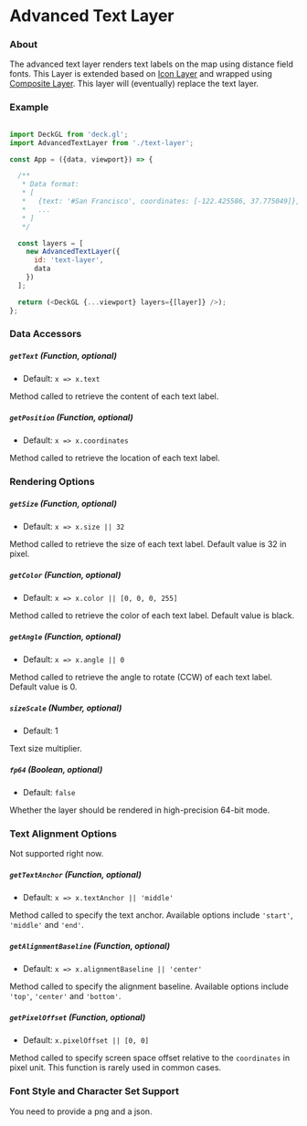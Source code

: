 # Advanced Text Layer

### About

The advanced text layer renders text labels on the map using distance field fonts. This Layer is extended based on [Icon Layer](/docs/layers/icon-layer.md) and wrapped using [Composite Layer](/docs/api-reference/composite-layer.md).
This layer will (eventually) replace the text layer.

### Example

```js

import DeckGL from 'deck.gl';
import AdvancedTextLayer from './text-layer';

const App = ({data, viewport}) => {

  /**
   * Data format:
   * [
   *   {text: '#San Francisco', coordinates: [-122.425586, 37.775049]},
   *   ...
   * ]
   */

  const layers = [
    new AdvancedTextLayer({
      id: 'text-layer',
      data
    })
  ];

  return (<DeckGL {...viewport} layers={[layer]} />);
};
```

### Data Accessors

##### `getText` (Function, optional)

- Default: `x => x.text`

Method called to retrieve the content of each text label.

##### `getPosition` (Function, optional)

- Default: `x => x.coordinates`

Method called to retrieve the location of each text label.

### Rendering Options

##### `getSize` (Function, optional)

- Default: `x => x.size || 32`

Method called to retrieve the size of each text label. Default value is 32 in pixel.

##### `getColor` (Function, optional)

- Default: `x => x.color || [0, 0, 0, 255]`

Method called to retrieve the color of each text label. Default value is black.

##### `getAngle` (Function, optional)

- Default: `x => x.angle || 0`

Method called to retrieve the angle to rotate (CCW) of each text label. Default value is 0.

##### `sizeScale` (Number, optional)

- Default: 1

Text size multiplier.

##### `fp64` (Boolean, optional)

- Default: `false`

Whether the layer should be rendered in high-precision 64-bit mode.

### Text Alignment Options
Not supported right now.

##### `getTextAnchor` (Function, optional)

- Default: `x => x.textAnchor || 'middle'`

Method called to specify the text anchor. Available options include `'start'`, `'middle'` and `'end'`.

##### `getAlignmentBaseline` (Function, optional)

- Default: `x => x.alignmentBaseline || 'center'`

Method called to specify the alignment baseline. Available options include `'top'`, `'center'` and `'bottom'`.

##### `getPixelOffset` (Function, optional)

- Default: `x.pixelOffset || [0, 0]`

Method called to specify screen space offset relative to the `coordinates` in pixel unit. This function is rarely used in common cases.

### Font Style and Character Set Support
You need to provide a png and a json.

